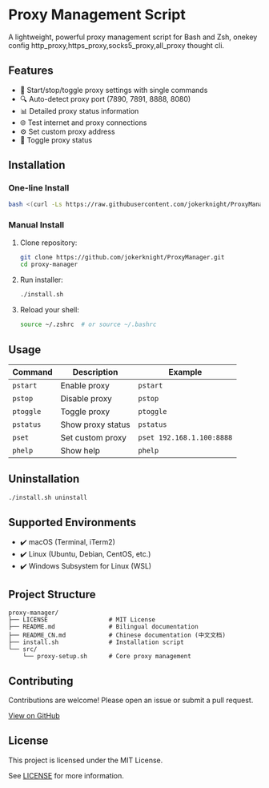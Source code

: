 # Proxy Management Script

A lightweight, powerful proxy management script for Bash and Zsh, onekey config  http_proxy,https_proxy,socks5_proxy,all_proxy thought cli.

## Features

- 🚀 Start/stop/toggle proxy settings with single commands  
- 🔍 Auto-detect proxy port (7890, 7891, 8888, 8080)  
- 📊 Detailed proxy status information  
- 🌐 Test internet and proxy connections  
- ⚙️ Set custom proxy address  
- 🔄 Toggle proxy status  

## Installation 

### One-line Install 

```bash
bash <(curl -Ls https://raw.githubusercontent.com/jokerknight/ProxyManager/main/install.sh)
```

### Manual Install 

1. Clone repository:  

   ```bash
   git clone https://github.com/jokerknight/ProxyManager.git
   cd proxy-manager
   ```

2. Run installer:  

   ```bash
   ./install.sh
   ```

3. Reload your shell:  

   ```bash
   source ~/.zshrc  # or source ~/.bashrc
   ```

## Usage 

| Command  | Description| Example |
|----------------|-------------------|---------------|
| `pstart`       | Enable proxy<br> | `pstart` |
| `pstop`        | Disable proxy<br> | `pstop` |
| `ptoggle`      | Toggle proxy<br> | `ptoggle` |
| `pstatus`      | Show proxy status<br> | `pstatus` |
| `pset`         | Set custom proxy<br> | `pset 192.168.1.100:8888` |
| `phelp`        | Show help<br> | `phelp` |

## Uninstallation 

```bash
./install.sh uninstall
```

## Supported Environments

- ✔️ macOS (Terminal, iTerm2)
- ✔️ Linux (Ubuntu, Debian, CentOS, etc.)
- ✔️ Windows Subsystem for Linux (WSL)

## Project Structure

```
proxy-manager/
├── LICENSE                 # MIT License
├── README.md               # Bilingual documentation
├── README_CN.md            # Chinese documentation (中文文档)
├── install.sh              # Installation script
└── src/
    └── proxy-setup.sh      # Core proxy management 
```

## Contributing 

Contributions are welcome! Please open an issue or submit a pull request.  


[View on GitHub](https://github.com/jokerknight/ProxyManager)

## License 

This project is licensed under the MIT License.  

See [LICENSE](LICENSE) for more information.  
